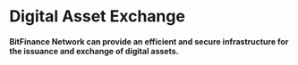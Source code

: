 # Digital Asset Exchange

#### BitFinance Network can provide an efficient and secure infrastructure for the issuance and exchange of digital assets.
